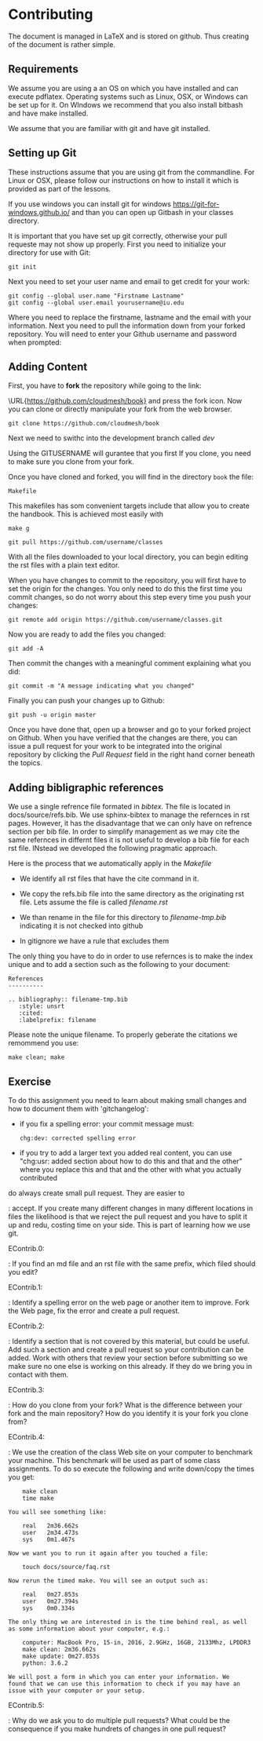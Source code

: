 Contributing
============

The document is managed in LaTeX and is stored on github. Thus creating
of the document is rather simple.

Requirements
------------

We assume you are using a an OS on which you have installed and can
execute pdflatex. Operating systems such as Linux, OSX, or Windows can
be set up for it. On WIndows we recommend that you also install bitbash
and have make installed.

We assume that you are familiar with git and have git installed.

Setting up Git
--------------

These instructions assume that you are using git from the commandline.
For Linux or OSX, please follow our instructions on how to install it
which is provided as part of the lessons.

If you use windows you can install git for windows
<https://git-for-windows.github.io/> and than you can open up Gitbash in
your classes directory.

It is important that you have set up git correctly, otherwise your pull
requeste may not show up properly. First you need to initialize your
directory for use with Git:

    git init

Next you need to set your user name and email to get credit for your
work:

    git config --global user.name "Firstname Lastname"
    git config --global user.email yourusername@iu.edu

Where you need to replace the firstname, lastname and the email with
your information. Next you need to pull the information down from your
forked repository. You will need to enter your Github username and
password when prompted:

Adding Content
--------------

First, you have to **fork** the repository while going to the link:

\URL{https://github.com/cloudmesh/book}
and press the fork icon. Now you can clone or directly manipulate your
fork from the web browser.

    git clone https://github.com/cloudmesh/book

Next we need to swithc into the development branch called *dev*

Using the GITUSERNAME will gurantee that you first If you clone, you
need to make sure you clone from your fork.

Once you have cloned and forked, you will find in the directory `book`
the file:

    Makefile

This makefiles has som convenient targets include that allow you to
create the handbook. This is achieved most easily with

    make g

    git pull https://github.com/username/classes

With all the files downloaded to your local directory, you can begin
editing the rst files with a plain text editor.

When you have changes to commit to the repository, you will first have
to set the origin for the changes. You only need to do this the first
time you commit changes, so do not worry about this step every time you
push your changes:

    git remote add origin https://github.com/username/classes.git

Now you are ready to add the files you changed:

    git add -A

Then commit the changes with a meaningful comment explaining what you
did:

    git commit -m "A message indicating what you changed"

Finally you can push your changes up to Github:

    git push -u origin master

Once you have done that, open up a browser and go to your forked project
on Github. When you have verified that the changes are there, you can
issue a pull request for your work to be integrated into the original
repository by clicking the *Pull Request* field in the right hand corner
beneath the topics.

Adding bibligraphic references
------------------------------

We use a single refrence file formated in *bibtex*. The file is located
in docs/source/refs.bib. We use sphinx-bibtex to manage the refernces in
rst pages. However, it has the disadvantage that we can only have on
refrence section per bib file. In order to simplify management as we may
cite the same refernces in differnt files it is not useful to develop a
bib file for each rst file. INstead we developed the following pragmatic
approach.

Here is the process that we automatically apply in the *Makefile*

-   We identify all rst files that have the cite command in it.

-   We copy the refs.bib file into the same directory as the originating
    rst file. Lets assume the file is called *filename.rst*

-   We than rename in the file for this directory to *filename-tmp.bib*
    indicating it is not checked into github

-   In gitignore we have a rule that excludes them

The only thing you have to do in order to use refernces is to make the
index unique and to add a section such as the following to your
document:

    References
    ----------

    .. bibliography:: filename-tmp.bib
       :style: unsrt
       :cited:
       :labelprefix: filename

Please note the unique filename. To properly geberate the citations we
remommend you use:

    make clean; make

Exercise
--------

To do this assignment you need to learn about making small changes and
how to document them with 'gitchangelog':

-   if you fix a spelling error: your commit message must:

        chg:dev: corrected spelling error

-   if you try to add a larger text you added real content, you can use
    "chg:usr: added section about how to do this and that and the other"
    where you replace this and that and the other with what you actually
    contributed

do always create small pull request. They are easier to

:   accept. If you create many different changes in many different
    locations in files the likelihood is that we reject the pull request
    and you have to split it up and redu, costing time on your side.
    This is part of learning how we use git.

<!-- -->

EContrib.0:

:   If you find an md file and an rst file with the same prefix, which
    filed should you edit?

EContrib.1:

:   Identify a spelling error on the web page or another item to
    improve. Fork the Web page, fix the error and create a pull request.

EContrib.2:

:   Identify a section that is not covered by this material, but could
    be useful. Add such a section and create a pull request so your
    contribution can be added. Work with others that review your section
    before submitting so we make sure no one else is working on this
    already. If they do we bring you in contact with them.

EContrib.3:

:   How do you clone from your fork? What is the difference between your
    fork and the main repository? How do you identify it is your fork
    you clone from?

EContrib.4:

:   We use the creation of the class Web site on your computer to
    benchmark your machine. This benchmark will be used as part of some
    class assignments. To do so execute the following and write
    down/copy the times you get:

        make clean
        time make

    You will see something like:

        real   2m36.662s
        user   2m34.473s
        sys    0m1.467s

    Now we want you to run it again after you touched a file:

        touch docs/source/faq.rst

    Now rerun the timed make. You will see an output such as:

        real   0m27.853s
        user   0m27.394s
        sys    0m0.334s

    The only thing we are interested in is the time behind real, as well
    as some information about your computer, e.g.:

        computer: MacBook Pro, 15-in, 2016, 2.9GHz, 16GB, 2133Mhz, LPDDR3
        make clean: 2m36.662s
        make update: 0m27.853s
        python: 3.6.2

    We will post a form in which you can enter your information. We
    found that we can use this information to check if you may have an
    issue with your computer or your setup.

EContrib.5:

:   Why do we ask you to do multiple pull requests? What could be the
    consequence if you make hundrets of changes in one pull request?
